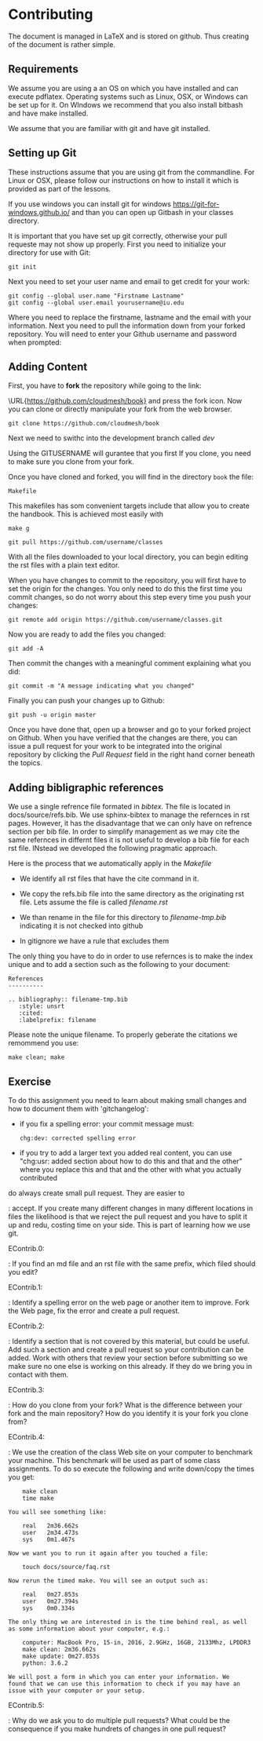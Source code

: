 Contributing
============

The document is managed in LaTeX and is stored on github. Thus creating
of the document is rather simple.

Requirements
------------

We assume you are using a an OS on which you have installed and can
execute pdflatex. Operating systems such as Linux, OSX, or Windows can
be set up for it. On WIndows we recommend that you also install bitbash
and have make installed.

We assume that you are familiar with git and have git installed.

Setting up Git
--------------

These instructions assume that you are using git from the commandline.
For Linux or OSX, please follow our instructions on how to install it
which is provided as part of the lessons.

If you use windows you can install git for windows
<https://git-for-windows.github.io/> and than you can open up Gitbash in
your classes directory.

It is important that you have set up git correctly, otherwise your pull
requeste may not show up properly. First you need to initialize your
directory for use with Git:

    git init

Next you need to set your user name and email to get credit for your
work:

    git config --global user.name "Firstname Lastname"
    git config --global user.email yourusername@iu.edu

Where you need to replace the firstname, lastname and the email with
your information. Next you need to pull the information down from your
forked repository. You will need to enter your Github username and
password when prompted:

Adding Content
--------------

First, you have to **fork** the repository while going to the link:

\URL{https://github.com/cloudmesh/book}
and press the fork icon. Now you can clone or directly manipulate your
fork from the web browser.

    git clone https://github.com/cloudmesh/book

Next we need to swithc into the development branch called *dev*

Using the GITUSERNAME will gurantee that you first If you clone, you
need to make sure you clone from your fork.

Once you have cloned and forked, you will find in the directory `book`
the file:

    Makefile

This makefiles has som convenient targets include that allow you to
create the handbook. This is achieved most easily with

    make g

    git pull https://github.com/username/classes

With all the files downloaded to your local directory, you can begin
editing the rst files with a plain text editor.

When you have changes to commit to the repository, you will first have
to set the origin for the changes. You only need to do this the first
time you commit changes, so do not worry about this step every time you
push your changes:

    git remote add origin https://github.com/username/classes.git

Now you are ready to add the files you changed:

    git add -A

Then commit the changes with a meaningful comment explaining what you
did:

    git commit -m "A message indicating what you changed"

Finally you can push your changes up to Github:

    git push -u origin master

Once you have done that, open up a browser and go to your forked project
on Github. When you have verified that the changes are there, you can
issue a pull request for your work to be integrated into the original
repository by clicking the *Pull Request* field in the right hand corner
beneath the topics.

Adding bibligraphic references
------------------------------

We use a single refrence file formated in *bibtex*. The file is located
in docs/source/refs.bib. We use sphinx-bibtex to manage the refernces in
rst pages. However, it has the disadvantage that we can only have on
refrence section per bib file. In order to simplify management as we may
cite the same refernces in differnt files it is not useful to develop a
bib file for each rst file. INstead we developed the following pragmatic
approach.

Here is the process that we automatically apply in the *Makefile*

-   We identify all rst files that have the cite command in it.

-   We copy the refs.bib file into the same directory as the originating
    rst file. Lets assume the file is called *filename.rst*

-   We than rename in the file for this directory to *filename-tmp.bib*
    indicating it is not checked into github

-   In gitignore we have a rule that excludes them

The only thing you have to do in order to use refernces is to make the
index unique and to add a section such as the following to your
document:

    References
    ----------

    .. bibliography:: filename-tmp.bib
       :style: unsrt
       :cited:
       :labelprefix: filename

Please note the unique filename. To properly geberate the citations we
remommend you use:

    make clean; make

Exercise
--------

To do this assignment you need to learn about making small changes and
how to document them with 'gitchangelog':

-   if you fix a spelling error: your commit message must:

        chg:dev: corrected spelling error

-   if you try to add a larger text you added real content, you can use
    "chg:usr: added section about how to do this and that and the other"
    where you replace this and that and the other with what you actually
    contributed

do always create small pull request. They are easier to

:   accept. If you create many different changes in many different
    locations in files the likelihood is that we reject the pull request
    and you have to split it up and redu, costing time on your side.
    This is part of learning how we use git.

<!-- -->

EContrib.0:

:   If you find an md file and an rst file with the same prefix, which
    filed should you edit?

EContrib.1:

:   Identify a spelling error on the web page or another item to
    improve. Fork the Web page, fix the error and create a pull request.

EContrib.2:

:   Identify a section that is not covered by this material, but could
    be useful. Add such a section and create a pull request so your
    contribution can be added. Work with others that review your section
    before submitting so we make sure no one else is working on this
    already. If they do we bring you in contact with them.

EContrib.3:

:   How do you clone from your fork? What is the difference between your
    fork and the main repository? How do you identify it is your fork
    you clone from?

EContrib.4:

:   We use the creation of the class Web site on your computer to
    benchmark your machine. This benchmark will be used as part of some
    class assignments. To do so execute the following and write
    down/copy the times you get:

        make clean
        time make

    You will see something like:

        real   2m36.662s
        user   2m34.473s
        sys    0m1.467s

    Now we want you to run it again after you touched a file:

        touch docs/source/faq.rst

    Now rerun the timed make. You will see an output such as:

        real   0m27.853s
        user   0m27.394s
        sys    0m0.334s

    The only thing we are interested in is the time behind real, as well
    as some information about your computer, e.g.:

        computer: MacBook Pro, 15-in, 2016, 2.9GHz, 16GB, 2133Mhz, LPDDR3
        make clean: 2m36.662s
        make update: 0m27.853s
        python: 3.6.2

    We will post a form in which you can enter your information. We
    found that we can use this information to check if you may have an
    issue with your computer or your setup.

EContrib.5:

:   Why do we ask you to do multiple pull requests? What could be the
    consequence if you make hundrets of changes in one pull request?
